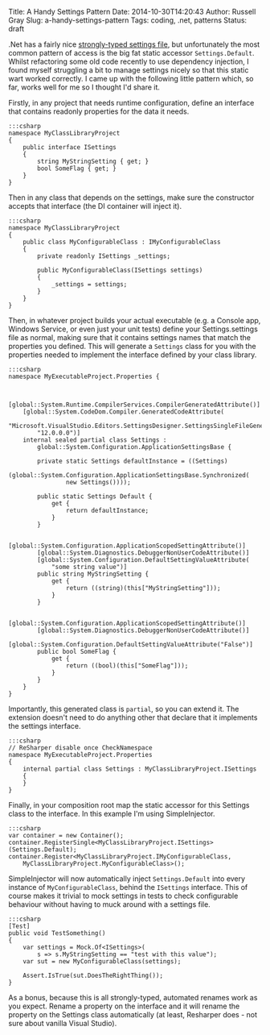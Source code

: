 Title: A Handy Settings Pattern
Date: 2014-10-30T14:20:43
Author: Russell Gray
Slug: a-handy-settings-pattern
Tags: coding, .net, patterns
Status: draft

.Net has a fairly nice [strongly-typed settings file][1], but unfortunately
the most common pattern of access is the big fat static accessor
`Settings.Default`. Whilst refactoring some old code recently to use
dependency injection, I found myself struggling a bit to manage settings
nicely so that this static wart worked correctly. I came up with the following
little pattern which, so far, works well for me so I thought I'd share it.

Firstly, in any project that needs runtime configuration, define an interface
that contains readonly properties for the data it needs.

    :::csharp
    namespace MyClassLibraryProject
    {
        public interface ISettings
        {
            string MyStringSetting { get; }
            bool SomeFlag { get; }
        }
    }

Then in any class that depends on the settings, make sure the constructor
accepts that interface (the DI container will inject it).

    :::csharp
    namespace MyClassLibraryProject
    {
        public class MyConfigurableClass : IMyConfigurableClass
        {
            private readonly ISettings _settings;

            public MyConfigurableClass(ISettings settings)
            {
                _settings = settings;
            }
        }
    }

Then, in whatever project builds your actual executable (e.g. a Console app,
Windows Service, or even just your unit tests) define your Settings.settings
file as normal, making sure that it contains settings names that match the
properties you defined. This will generate a `Settings` class for you with the
properties needed to implement the interface defined by your class library.

    :::csharp
    namespace MyExecutableProject.Properties {


        [global::System.Runtime.CompilerServices.CompilerGeneratedAttribute()]
        [global::System.CodeDom.Compiler.GeneratedCodeAttribute(
            "Microsoft.VisualStudio.Editors.SettingsDesigner.SettingsSingleFileGenerator",
            "12.0.0.0")]
        internal sealed partial class Settings :
            global::System.Configuration.ApplicationSettingsBase {

            private static Settings defaultInstance = ((Settings)
                (global::System.Configuration.ApplicationSettingsBase.Synchronized(
                    new Settings())));

            public static Settings Default {
                get {
                    return defaultInstance;
                }
            }

            [global::System.Configuration.ApplicationScopedSettingAttribute()]
            [global::System.Diagnostics.DebuggerNonUserCodeAttribute()]
            [global::System.Configuration.DefaultSettingValueAttribute(
                "some string value")]
            public string MyStringSetting {
                get {
                    return ((string)(this["MyStringSetting"]));
                }
            }

            [global::System.Configuration.ApplicationScopedSettingAttribute()]
            [global::System.Diagnostics.DebuggerNonUserCodeAttribute()]
            [global::System.Configuration.DefaultSettingValueAttribute("False")]
            public bool SomeFlag {
                get {
                    return ((bool)(this["SomeFlag"]));
                }
            }
        }
    }


Importantly, this generated class is `partial`, so you can extend it. The
extension doesn't need to do anything other that declare that it implements
the settings interface.

    :::csharp
    // ReSharper disable once CheckNamespace
    namespace MyExecutableProject.Properties
    {
        internal partial class Settings : MyClassLibraryProject.ISettings
        {
        }
    }

Finally, in your composition root map the static accessor for this Settings
class to the interface. In this example I'm using SimpleInjector.

    :::csharp
    var container = new Container();
    container.RegisterSingle<MyClassLibraryProject.ISettings>(Settings.Default);
    container.Register<MyClassLibraryProject.IMyConfigurableClass,
        MyClassLibraryProject.MyConfigurableClass>();

SimpleInjector will now automatically inject `Settings.Default` into every
instance of `MyConfigurableClass`, behind the `ISettings` interface. This of
course makes it trivial to mock settings in tests to check configurable
behaviour without having to muck around with a settings file.

    :::csharp
    [Test]
    public void TestSomething()
    {
        var settings = Mock.Of<ISettings>(
            s => s.MyStringSetting == "test with this value");
        var sut = new MyConfigurableClass(settings);

        Assert.IsTrue(sut.DoesTheRightThing());
    }

As a bonus, because this is all strongly-typed, automated renames work as you
expect. Rename a property on the interface and it will rename the property on
the Settings class automatically (at least, Resharper does - not sure about
vanilla Visual Studio).


[1]: http://bitly/1DC4tKk
